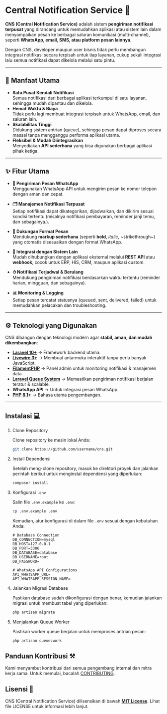 # Central Notification Service 🔔  

**CNS (Central Notification Service)** adalah sistem **pengiriman notifikasi terpusat** yang dirancang untuk memudahkan aplikasi atau sistem lain dalam menyampaikan pesan ke berbagai saluran komunikasi (multi-channel), seperti **WhatsApp, email, SMS, atau platform pesan lainnya**.  

Dengan CNS, developer maupun user bisnis tidak perlu membangun integrasi notifikasi secara terpisah untuk tiap layanan, cukup sekali integrasi lalu semua notifikasi dapat dikelola melalui satu pintu.  

---

## 🎯 Manfaat Utama
- **Satu Pusat Kendali Notifikasi**  
  Semua notifikasi dari berbagai aplikasi terkumpul di satu layanan, sehingga mudah dipantau dan dikelola.  
- **Hemat Waktu & Biaya**  
  Tidak perlu lagi membuat integrasi terpisah untuk WhatsApp, email, dan saluran lain.  
- **Skalabilitas Tinggi**  
  Didukung sistem antrian (queue), sehingga pesan dapat diproses secara massal tanpa mengganggu performa aplikasi utama.  
- **Fleksibel & Mudah Diintegrasikan**  
  Menyediakan **API sederhana** yang bisa digunakan berbagai aplikasi pihak ketiga.  

---

## ✨ Fitur Utama
- **📱 Pengiriman Pesan WhatsApp**  
  Menggunakan WhatsApp API untuk mengirim pesan ke nomor telepon dengan aman dan cepat.  

- **🗂 Manajemen Notifikasi Terpusat**  
  Setiap notifikasi dapat dikategorikan, dijadwalkan, dan dikirim sesuai kondisi tertentu (misalnya notifikasi pembayaran, reminder janji temu, dan sebagainya.).  

- **📝 Dukungan Format Pesan**  
  Mendukung **markup sederhana** (seperti **bold**, *italic*, ~strikethrough~) yang otomatis disesuaikan dengan format WhatsApp.  

- **🔗 Integrasi dengan Sistem Lain**  
  Mudah dihubungkan dengan aplikasi eksternal melalui **REST API** atau **webhook**, cocok untuk ERP, HIS, CRM, maupun aplikasi custom.  

- **⏱ Notifikasi Terjadwal & Berulang**  
  Mendukung pengiriman notifikasi berdasarkan waktu tertentu (reminder harian, mingguan, dan sebagainya).

- **📊 Monitoring & Logging**  
  Setiap pesan tercatat statusnya (queued, sent, delivered, failed) untuk memudahkan pelacakan dan troubleshooting.  

---

## ⚙️ Teknologi yang Digunakan
CNS dibangun dengan teknologi modern agar **stabil, aman, dan mudah dikembangkan**:

- **[Laravel 10+](https://laravel.com/)** → Framework backend utama.  
- **[Livewire 3+](https://laravel-livewire.com/)** → Membuat antarmuka interaktif tanpa perlu banyak JavaScript.  
- **[FilamentPHP](https://filamentphp.com/)** → Panel admin untuk monitoring notifikasi & manajemen data.  
- **[Laravel Queue System](https://laravel.com/docs/queues)** → Memastikan pengiriman notifikasi berjalan teratur & scalable.  
- **WhatsApp API** → Untuk integrasi pesan WhatsApp.  
- **[PHP 8.1+](https://php.net/)** → Bahasa utama pengembangan.  

---

## Instalasi 💻

1. Clone Repository

    Clone repository ke mesin lokal Anda:
    ```bash
    git clone https://github.com/username/cns.git
    ```

2. Install Dependensi

    Setelah meng-clone repository, masuk ke direktori proyek dan jalankan perintah berikut untuk menginstal dependensi yang diperlukan:
    ```bash
    composer install
    ```

3. Konfigurasi `.env`

    Salin file `.env.example` ke `.env`:
    ```bash
    cp .env.example .env
    ```
    Kemudian, atur konfigurasi di dalam file `.env` sesuai dengan kebutuhan Anda:
    ```env
    # Database Connection
    DB_CONNECTION=mysql
    DB_HOST=127.0.0.1
    DB_PORT=3306
    DB_DATABASE=database
    DB_USERNAME=root
    DB_PASSWORD=

    # WhatsApp API Configurations
    API_WHATSAPP_URL=
    API_WHATSAPP_SESSION_NAME=
    ```
    
4. Jalankan Migrasi Database

    Pastikan database sudah dikonfigurasi dengan benar, kemudian jalankan migrasi untuk membuat tabel yang diperlukan:
    ```bash
    php artisan migrate
    ```

5. Menjalankan Queue Worker
    
    Pastikan worker queue berjalan untuk memproses antrian pesan:

    ```bash
    php artisan queue:work
    ```

## Panduan Kontribusi ⚒️

Kami menyambut kontribusi dari semua pengembang internal dan mitra kerja sama. Untuk memulai, bacalah [CONTRIBUTING](CONTRIBUTING.md).

## Lisensi 🔐

CNS (Central Notification Service) dilisensikan di bawah **[MIT License](LICENSE)**. Lihat file LICENSE untuk informasi lebih lanjut.
